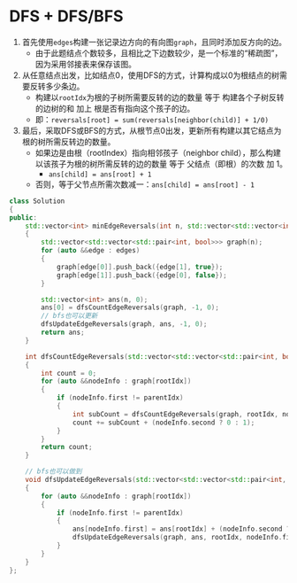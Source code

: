 # DFS + DFS/BFS
1. 首先使用`edges`构建一张记录边方向的有向图`graph`，且同时添加反方向的边。
   + 由于此题结点个数较多，且相比之下边数较少，是一个标准的“稀疏图”，因为采用邻接表来保存该图。
2. 从任意结点出发，比如结点0，使用DFS的方式，计算构成以0为根结点的树需要反转多少条边。
   + 构建以`rootIdx`为根的子树所需要反转的边的数量 等于 构建各个子树反转的边树的和 加上 根是否有指向这个孩子的边。
   + 即：`reversals[root] = sum(reversals[neighbor(child)] + 1/0)`
3. 最后，采取DFS或BFS的方式，从根节点0出发，更新所有构建以其它结点为根的树所需反转边的数量。
   + 如果边是由根（rootIndex）指向相邻孩子（neighbor child），那么构建以该孩子为根的树所需反转的边的数量 等于 父结点（即根）的次数 加 1。
     + `ans[child] = ans[root] + 1`
   + 否则，等于父节点所需次数减一：`ans[child] = ans[root] - 1`

```C++ [DFS + DFS/BFS]
class Solution
{
public:
	std::vector<int> minEdgeReversals(int n, std::vector<std::vector<int>> &edges)
	{
		std::vector<std::vector<std::pair<int, bool>>> graph(n);
		for (auto &&edge : edges)
		{
			graph[edge[0]].push_back({edge[1], true});
			graph[edge[1]].push_back({edge[0], false});
		}

		std::vector<int> ans(n, 0);
		ans[0] = dfsCountEdgeReversals(graph, -1, 0);
		// bfs也可以更新
		dfsUpdateEdgeReversals(graph, ans, -1, 0);
		return ans;
	}

	int dfsCountEdgeReversals(std::vector<std::vector<std::pair<int, bool>>> &graph, int parentIdx, int rootIdx)
	{
		int count = 0;
		for (auto &&nodeInfo : graph[rootIdx])
		{
			if (nodeInfo.first != parentIdx)
			{
				int subCount = dfsCountEdgeReversals(graph, rootIdx, nodeInfo.first);
				count += subCount + (nodeInfo.second ? 0 : 1);
			}
		}
		return count;
	}

	// bfs也可以做到
	void dfsUpdateEdgeReversals(std::vector<std::vector<std::pair<int, bool>>> &graph, std::vector<int> &ans, int parentIdx, int rootIdx)
	{
		for (auto &&nodeInfo : graph[rootIdx])
		{
			if (nodeInfo.first != parentIdx)
			{
				ans[nodeInfo.first] = ans[rootIdx] + (nodeInfo.second ? 1 : -1);
				dfsUpdateEdgeReversals(graph, ans, rootIdx, nodeInfo.first);
			}
		}
	}
};
```